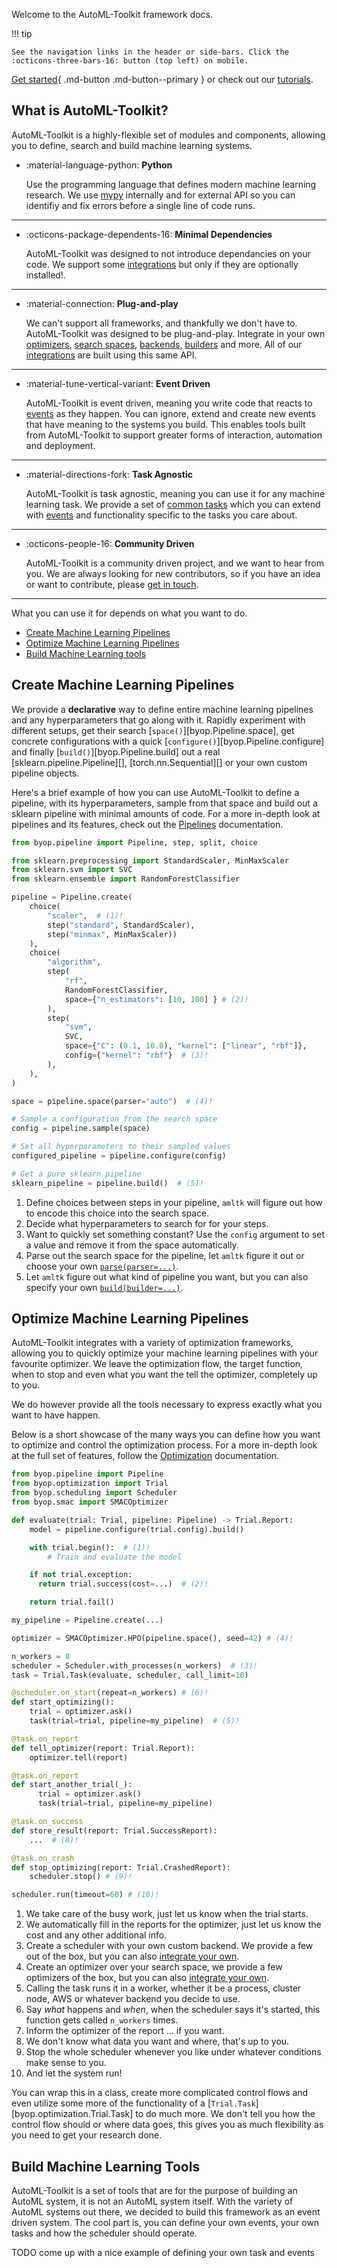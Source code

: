 Welcome to the AutoML-Toolkit framework docs.

!!! tip

    See the navigation links in the header or side-bars. Click the :octicons-three-bars-16: button (top left) on mobile.

[Get started](./getting_started.md){ .md-button .md-button--primary } or check out our [tutorials](./tutorials.md).

## What is AutoML-Toolkit?

AutoML-Toolkit is a highly-flexible set of modules and components,
allowing you to define, search and build machine learning systems.



-   :material-language-python: **Python**

    Use the programming language that defines modern machine learning research.
    We use [mypy](https://mypy.readthedocs.io/en/stable/) internally and for external
    API so you can identifiy and fix errors before a single line of code runs.

---

-   :octicons-package-dependents-16: __Minimal Dependencies__

    AutoML-Toolkit was designed to not introduce dependancies on your code.
    We support some [integrations](./integrations) but only if they are optionally installed!.

---

-   :material-connection: __Plug-and-play__

    We can't support all frameworks, and thankfully we don't have to. AutoML-Toolkit was
    designed to be plug-and-play. Integrate in your own [optimizers](LINK_TO_OPTIMIZERS),
    [search spaces](LINK_TO_SEARCH_SPACES), [backends](LINK_TO_BACKENDS), [builders](LINK_TO_BUILDERS)
    and more. All of our [integrations](./integrations) are built using this same API.

---

-   :material-tune-vertical-variant: __Event Driven__

    AutoML-Toolkit is event driven, meaning you write code that reacts to
    [events](doc_to_events) as they happen. You can ignore, extend and create
    new events that have meaning to the systems you build.
    This enables tools built from AutoML-Toolkit to support greater forms
    of interaction, automation and deployment.

---

-   :material-directions-fork: __Task Agnostic__

    AutoML-Toolkit is task agnostic, meaning you can use it for any machine learning task.
    We provide a set of [common tasks](./tasks) which you can extend with [events](doc_to_events)
    and functionality specific to the tasks you care about.

---

-   :octicons-people-16: __Community Driven__

    AutoML-Toolkit is a community driven project, and we want to hear from you. We
    are always looking for new contributors, so if you have an idea or want to
    contribute, please [get in touch](./contributing.md).

---

What you can use it for depends on what you want to do.

* [Create Machine Learning Pipelines](#create-machine-learning-pipelines)
* [Optimize Machine Learning Pipelines](#optimize-machine-learning-pipelines)
* [Build Machine Learning tools](#build-machine-learning-tools)

## Create Machine Learning Pipelines
We provide a __declarative__ way to define entire machine learning pipelines and any
hyperparameters that go along with it. Rapidly experiment with different setups,
get their search [`space()`][byop.Pipeline.space], get concrete configurations with a quick
[`configure()`][byop.Pipeline.configure]
and finally [`build()`][byop.Pipeline.build] out a real
[sklearn.pipeline.Pipeline][], [torch.nn.Sequential][] or
your own custom pipeline objects.

Here's a brief example of how you can use AutoML-Toolkit to define a pipeline,
with its hyperparameters, sample from that space and build out a sklearn pipeline
with minimal amounts of code. For a more in-depth look at pipelines and its features,
check out the [Pipelines](./pipelines) documentation.

```python
from byop.pipeline import Pipeline, step, split, choice

from sklearn.preprocessing import StandardScaler, MinMaxScaler
from sklearn.svm import SVC
from sklearn.ensemble import RandomForestClassifier

pipeline = Pipeline.create(
    choice(
        "scaler",  # (1)!
        step("standard", StandardScaler),
        step("minmax", MinMaxScaler))
    ),
    choice(
        "algorithm",
        step(
            "rf",
            RandomForestClassifier,
            space={"n_estimators": [10, 100] } # (2)!
        ),
        step(
            "svm",
            SVC,
            space={"C": (0.1, 10.0), "kernel": ["linear", "rbf"]},
            config={"kernel": "rbf"}  # (3)!
        ),
    ),
)

space = pipeline.space(parser="auto")  # (4)!

# Sample a configuration from the search space
config = pipeline.sample(space)

# Set all hyperparameters to their sampled values
configured_pipeline = pipeline.configure(config)

# Get a pure sklearn pipeline
sklearn_pipeline = pipeline.build()  # (5)!

```

1. Define choices between steps in your pipeline, `amltk` will figure out how to encode this choice into
the search space.
2. Decide what hyperparameters to search for for your steps.
3. Want to quickly set something constant? Use the `config` argument to set a value and remove it from the space
 automatically.
4. Parse out the search space for the pipeline, let `amltk` figure it out
  or choose your own [`parse(parser=...)`](LINK_TO_PARSER_INTEGRATION).
5. Let `amltk` figure out what kind of pipeline you want, but you can also
  specify your own [`build(builder=...)`](LINK_TO_DOC_ON_INTEGRATING_BUILDER).

## Optimize Machine Learning Pipelines
AutoML-Toolkit integrates with a variety of optimization frameworks, allowing you to
quickly optimize your machine learning pipelines with your favourite optimizer.
We leave the optimization flow, the target function, when to stop and even what you want
the tell the optimizer, completely up to you.

We do however provide all the tools necessary to express exactly what you want
to have happen.

Below is a short showcase of the many ways you can define how you want to
optimize and control the optimization process. For a more in-depth look at the full set
of features, follow the [Optimization](DOC_TO_OPT) documentation.

```python
from byop.pipeline import Pipeline
from byop.optimization import Trial
from byop.scheduling import Scheduler
from byop.smac import SMACOptimizer

def evaluate(trial: Trial, pipeline: Pipeline) -> Trial.Report:
    model = pipeline.configure(trial.config).build()

    with trial.begin():  # (1)!
        # Train and evaluate the model

    if not trial.exception:
      return trial.success(cost=...)  # (2)!

    return trial.fail()

my_pipeline = Pipeline.create(...)

optimizer = SMACOptimizer.HPO(pipeline.space(), seed=42) # (4)!

n_workers = 8
scheduler = Scheduler.with_processes(n_workers)  # (3)!
task = Trial.Task(evaluate, scheduler, call_limit=10)

@scheduler.on_start(repeat=n_workers) # (6)!
def start_optimizing():
    trial = optimizer.ask()
    task(trial=trial, pipeline=my_pipeline)  # (5)!

@task.on_report
def tell_optimizer(report: Trial.Report):
    optimizer.tell(report)

@task.on_report
def start_another_trial(_):
      trial = optimizer.ask()
      task(trial=trial, pipeline=my_pipeline)

@task.on_success
def store_result(report: Trial.SuccessReport):
    ...  # (8)!

@task.on_crash
def stop_optimizing(report: Trial.CrashedReport):
    scheduler.stop() # (9)!

scheduler.run(timeout=60) # (10)!
```

1. We take care of the busy work, just let us know when the trial starts.
2. We automatically fill in the reports for the optimizer, just let us
  know the cost and any other additional info.
3. Create a scheduler with your own custom backend. We provide a few out of the box,
  but you can also [integrate your own](DOC_SCHEDULER).
4. Create an optimizer over your search space,
  we provide a few optimizers of the box, but you can also [integrate your own](LINK_TO_INTEGRATING_OPTIMIZER).
5. Calling the task runs it in a worker, whether it be a process, cluster node, AWS or
  whatever backend you decide to use.
6. Say _what_ happens and _when_, when the scheduler says it's started, this function
  gets called `n_workers` times.
7. Inform the optimizer of the report ... if you want.
8. We don't know what data you want and where, that's up to you.
9. Stop the whole scheduler whenever you like under whatever conditions make sense to you.
10. And let the system run!

You can wrap this in a class, create more complicated control flows and even utilize
some more of the functionality of a [`Trial.Task`][byop.optimization.Trial.Task] to do
much more. We don't tell you how the control flow should or where data goes, this gives
you as much flexibility as you need to get your research done.


## Build Machine Learning Tools

AutoML-Toolkit is a set of tools that are for the purpose of building an AutoML system,
it is not an AutoML system itself. With the variety of AutoML systems out there, we
decided to build this framework as an event driven system. The cool part is, you can
define your own events, your own tasks and how the scheduler should operate.

TODO come up with a nice example of defining your own task and events
